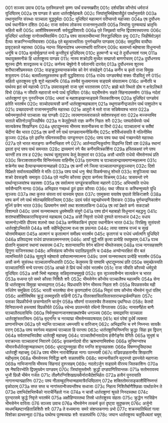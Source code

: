 001  सञ्जय उवाच
001a एतस्मिन्नन्तरे कृष्णः पार्थं वचनमब्रवीत्
001c दर्शयन्निव कौन्तेयं धर्मराजं युधिष्ठिरम्
002a एष पाण्डव ते भ्राता धार्तराष्ट्रैर्महाबलैः
002c जिघांसुभिर्महेष्वासैर्द्रुतं पार्थानुसर्यते
003a तथानुयान्ति संरब्धाः पाञ्चाला युद्धदुर्मदाः
003c युधिष्ठिरं महात्मानं परीप्सन्तो महाजवाः
004a एष दुर्योधनः पार्थ रथानीकेन दंशितः
004c राजा सर्वस्य लोकस्य राजानमनुधावति
005a जिघांसुः पुरुषव्याघ्रं भ्रातृभिः सहितो बली
005c आशीविषसमस्पर्शैः सर्वयुद्धविशारदैः
006a एते जिघृक्षवो यान्ति द्विपाश्वरथपत्तयः
006c युधिष्ठिरं धार्तराष्ट्रा रत्नोत्तममिवार्थिनः
007a पश्य सात्वतभीमाभ्यां निरुद्धाधिष्ठितः प्रभुः
007c जिहीर्षवोऽमृतं दैत्याः शक्राग्निभ्यामिवावशाः
008a एते बहुत्वात्त्वरिताः पुनर्गच्छन्ति पाण्डवम्
008c समुद्रमिव वार्योघाः प्रावृट्काले महारथाः
009a नदन्तः सिंहनादांश्च धमन्तश्चापि वारिजान्
009c बलवन्तो महेष्वासा विधुन्वन्तो धनूंषि च
010a मृत्योर्मुखगतं मन्ये कुन्तीपुत्रं युधिष्ठिरम्
010c हुतमग्नौ च भद्रं ते दुर्योधनवशं गतम्
011a यथायुक्तमनीकं हि धार्तराष्ट्रस्य पाण्डव
011c नास्य शक्रोऽपि मुच्येत सम्प्राप्तो बाणगोचरम्
012a दुर्योधनस्य शूरस्य द्रौणेः शारद्वतस्य च
012c कर्णस्य चेषुवेगो वै पर्वतानपि दारयेत्
013a दुर्योधनस्य शूरस्य शरौघाञ्शीघ्रमस्यतः
013c सङ्क्रुद्धस्यान्तकस्येव को वेगं संसहेद्रणे
014a कर्णेन च कृतो राजा विमुखः शत्रुतापनः
014c बलवाँल्लघुहस्तश्च कृती युद्धविशारदः
015a राधेयः पाण्डवश्रेष्ठं शक्तः पीडयितुं रणे
015c सहितो धृतराष्ट्रस्य पुत्रैः शूरो महात्मभिः
016a तस्यैवं युध्यमानस्य सङ्ग्रामे संयतात्मनः
016c अन्यैरपि च पार्थस्य हृतं वर्म महारथैः
017a उपवासकृशो राजा भृशं भरतसत्तम
017c ब्राह्मे बले स्थितो ह्येष न क्षत्रेऽतिबले विभो
018a न जीवति महाराजो मन्ये पार्थ युधिष्ठिरः
018c यद्भीमसेनः सहते सिंहनादममर्षणः
019a नर्दतां धार्तराष्ट्राणां पुनः पुनररिन्दम
019c धमतां च महाशङ्खान्सङ्ग्रामे जितकाशिनाम्
020a युधिष्ठिरं पाण्डवेयं हतेति भरतर्षभ
020c सञ्चोदयत्यसौ कर्णो धार्तराष्ट्रान्महाबलान्
021a स्थूणाकर्णेन्द्रजालेन पार्थ पाशुपतेन च
021c प्रच्छादयन्तो राजानमनुयान्ति महारथाः
021e आतुरो मे मतो राजा सन्निषेव्यश्च भारत
022a यथैनमनुवर्तन्ते पाञ्चालाः सह पाण्डवैः
022c त्वरमाणास्त्वराकाले सर्वशस्त्रभृतां वराः
022e मज्जन्तमिव पाताले बलिनोऽप्युज्जिहीर्षवः
023a न केतुर्दृश्यते राज्ञः कर्णेन निहतः शरैः
023c पश्यतोर्यमयोः पार्थ सात्यकेश्च शिखण्डिनः
024a धृष्टद्युम्नस्य भीमस्य शतानीकस्य वा विभो
024c पाञ्चालानां च सर्वेषां चेदीनां चैव भारत
025a एष कर्णो रणे पार्थ पाण्डवानामनीकिनीम्
025c शरैर्विध्वंसयति वै नलिनीमिव कुञ्जरः
026a एते द्रवन्ति रथिनस्त्वदीयाः पाण्डुनन्दन
026c पश्य पश्य यथा पार्थ गच्छन्त्येते महारथाः
027a एते भारत मातङ्गाः कर्णेनाभिहता रणे
027c आर्तनादान्विकुर्वाणा विद्रवन्ति दिशो दश
028a रथानां द्रवतां वृन्दं पश्य पार्थ समन्ततः
028c द्राव्यमाणं रणे चैव कर्णेनामित्रकर्शिना
029a हस्तिकक्ष्यां रणे पश्य चरन्तीं तत्र तत्र ह
029c रथस्थं सूतपुत्रस्य केतुं केतुमतां वर
030a असौ धावति राधेयो भीमसेनरथं प्रति
030c किरञ्शरशतानीव विनिघ्नंस्तव वाहिनीम्
031a एतान्पश्य च पाञ्चालान्द्राव्यमाणान्महात्मना
031c शक्रेणेव यथा दैत्यान्हन्यमानान्महाहवे
032a एष कर्णो रणे जित्वा पाञ्चालान्पाण्डुसृञ्जयान्
032c दिशो विप्रेक्षते सर्वास्त्वदर्थमिति मे मतिः
033a पश्य पार्थ धनुः श्रेष्ठं विकर्षन्साधु शोभते
033c शत्रूञ्जित्वा यथा शक्रो देवसङ्घैः समावृतः
034a एते नदन्ति कौरव्या दृष्ट्वा कर्णस्य विक्रमम्
034c त्रासयन्तो रणे पार्थान्सृञ्जयांश्च सहस्रशः
035a एष सर्वात्मना पाण्डूंस्त्रासयित्वा महारणे
035c अभिभाषति राधेयः सर्वसैन्यानि मानदः
036a अभिद्रवत गच्छध्वं द्रुतं द्रवत कौरवाः
036c यथा जीवन्न वः कश्चिन्मुच्यते युधि सृञ्जयः
037a तथा कुरुत संयत्ता वयं यास्याम पृष्ठतः
037c एवमुक्त्वा ययावेष पृष्ठतो विकिरञ्शरैः
038a पश्य कर्णं रणे पार्थ श्वेतच्छविविराजितम्
038c उदयं पर्वतं यद्वच्छोभयन्वै दिवाकरः
039a पूर्णचन्द्रनिकाशेन मूर्ध्नि छत्रेण भारत
039c ध्रियमाणेन समरे तथा शतशलाकिना
040a एष त्वां प्रेक्षते कर्णः सकटाक्षो विशाम्पते
040c उत्तमं यत्नमास्थाय ध्रुवमेष्यति संयुगे
041a पश्य ह्येनं महाबाहो विधुन्वानं महद्धनुः
041c शरांश्चाशीविषाकारान्विसृजन्तं महाबलम्
042a असौ निवृत्तो राधेयो दृश्यते वानरध्वज
042c वधाय चात्मनोऽभ्येति दीपस्य शलभो यथा
043a कर्णमेकाकिनं दृष्ट्वा रथानीकेन भारत
043c रिरक्षिषुः सुसंयत्तो धार्तराष्ट्रोऽभिवर्तते
044a सार्वैः सहैभिर्दुष्टात्मा वध्य एष प्रयत्नतः
044c त्वया यशश्च राज्यं च सुखं चोत्तममिच्छता
045a आत्मानं च कृतात्मानं समीक्ष्य भरतर्षभ
045c कृतागसं च राधेयं धर्मात्मनि युधिष्ठिरे
046a प्रतिपद्यस्व राधेयं प्राप्तकालमनन्तरम्
046c आर्यां युद्धे मतिं कृत्वा प्रत्येहि रथयूथपम्
047a पञ्च ह्येतानि मुख्यानां रथानां रथसत्तम
047c शतान्यायान्ति वेगेन बलिनां भीमतेजसाम्
048a पञ्च नागसहस्राणि द्विगुणा वाजिनस्तथा
048c अभिसंहत्य कौन्तेय पदातिप्रयुतानि च
048e अन्योन्यरक्षितं वीर बलं त्वामभिवर्तते
049a सूतपुत्रे महेष्वासे दर्शयात्मानमात्मना
049c उत्तमं यत्नमास्थाय प्रत्येहि भरतर्षभ
050a असौ कर्णः सुसंरब्धः पाञ्चालानभिधावति
050c केतुमस्य हि पश्यामि धृष्टद्युम्नरथं प्रति
050e समुच्छेत्स्यति पाञ्चालानिति मन्ये परन्तप
051a आचक्षे ते प्रियं पार्थ तदेवं भरतर्षभ
051c राजा जीवति कौरव्यो धर्मपुत्रो युधिष्ठिरः
052a असौ भिमो महाबाहुः सन्निवृत्तश्चमूमुखे
052c वृतः सृञ्जयसैन्येन सात्यकेन च भारत
053a वध्यन्त एते समरे कौरवा निशितैः शरैः
053c भीमसेनेन कौन्तेय पाञ्चालैश्च महात्मभिः
054a सेना हि धार्तराष्ट्रस्य विमुखा चाभवद्रणात्
054c विप्रधावति वेगेन भीमस्य निहता शरैः
055a विपन्नसस्येव मही रुधिरेण समुक्षिता
055c भारती भरतश्रेष्ठ सेना कृपणदर्शना
056a निवृत्तं पश्य कौन्तेय भीमसेनं युधां पतिम्
056c आशीविषमिव क्रुद्धं तस्माद्द्रवति वाहिनी
057a पीतरक्तासितसितास्ताराचन्द्रार्कमण्डिताः
057c पताका विप्रकीर्यन्ते छत्राण्येतानि चार्जुन
058a सौवर्णा राजताश्चैव तैजसाश्च पृथग्विधाः
058c केतवो विनिपात्यन्ते हस्त्यश्वं विप्रकीर्यते
059a रथेभ्यः प्रपतन्त्येते रथिनो विगतासवः
059c नानावर्णैर्हता बाणैः पाञ्चालैरपलायिभिः
060a निर्मनुष्यान्गजानश्वान्रथांश्चैव धनञ्जय
060c समाद्रवन्ति पाञ्चाला धार्तराष्ट्रांस्तरस्विनः
061a मृद्नन्ति च नरव्याघ्रा भीमसेनव्यपाश्रयात्
061c बलं परेषां दुर्धर्षं त्यक्त्वा प्राणानरिन्दम
062a एते नदन्ति पाञ्चाला धमन्त्यपि च वारिजान्
062c अभिद्रवन्ति च रणे निघ्नन्तः सायकैः परान्
063a पश्य स्वर्गस्य माहात्म्यं पाञ्चाला हि परन्तप
063c धार्तराष्ट्रान्विनिघ्नन्ति क्रुद्धाः सिंहा इव द्विपान्
064a सर्वतश्चाभिपन्नैषा धार्तराष्ट्री महाचमूः
064c पाञ्चालैर्मानसादेत्य हंसैर्गङ्गेव वेगितैः
065a सुभृशं च पराक्रान्ताः पाञ्चालानां निवारणे
065c कृपकर्णादयो वीरा ऋषभाणामिवर्षभाः
066a सुनिमग्नांश्च भीमास्त्रैर्धार्तराष्ट्रान्महारथान्
066c धृष्टद्युम्नमुखा वीरा घ्नन्ति शत्रून्सहस्रशः
066e विषण्णभूयिष्ठरथा धार्तराष्ट्री महाचमूः
067a पश्य भीमेन नाराचैश्छिन्ना नागाः पतन्त्यमी
067c वज्रिवज्राहतानीव शिखराणि महीभृताम्
068a भीमसेनस्य निर्विद्धा बाणैः सन्नतपर्वभिः
068c स्वान्यनीकानि मृद्नन्तो द्रवन्त्येते महागजाः
069a नाभिजानासि भीमस्य सिंहनादं दुरुत्सहम्
069c नदतोऽर्जुन सङ्ग्रामे वीरस्य जितकाशिनः
070a एष नैषादिरभ्येति द्विपमुख्येन पाण्डवम्
070c जिघांसुस्तोमरैः क्रुद्धो दण्डपाणिरिवान्तकः
071a सतोमरावस्य भुजौ छिन्नौ भीमेन गर्जतः
071c तीक्ष्णैरग्निशिखाप्रख्यैर्नाराचैर्दशभिर्हतः
072a हत्वैनं पुनरायाति नागानन्यान्प्रहारिणः
072c पश्य नीलाम्बुदनिभान्महामात्रैरधिष्ठितान्
072e शक्तितोमरसङ्काशैर्विनिघ्नन्तं वृकोदरम्
073a सप्त सप्त च नागांस्तान्वैजयन्तीश्च सध्वजाः
073c निहत्य निशितैर्बाणैश्छिन्नाः पार्थाग्रजेन ते
073e दशभिर्दशभिश्चैको नाराचैर्निहतो गजः
074a न चासौ धार्तराष्ट्राणां श्रूयते निनदस्तथा
074c पुरन्दरसमे क्रुद्धे निवृत्ते भरतर्षभे
075a अक्षौहिण्यस्तथा तिस्रो धार्तराष्ट्रस्य संहताः
075c क्रुद्धेन नरसिंहेन भीमसेनेन वारिताः
076  सञ्जय उवाच
076a भीमसेनेन तत्कर्म कृतं दृष्ट्वा सुदुष्करम्
076c अर्जुनो व्यधमच्छिष्टानहितान्निशितैः शरैः
077a ते वध्यमानाः समरे संशप्तकगणाः प्रभो
077c शक्रस्यातिथितां गत्वा विशोका ह्यभवन्मुदा
078a पार्थश्च पुरुषव्याघ्रः शरैः सन्नतपर्वभिः
078c जघान धार्तराष्ट्रस्य चतुर्विधबलां चमूम्

